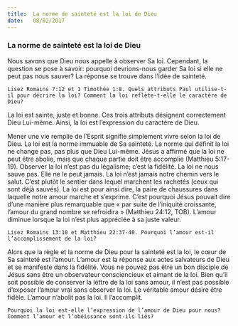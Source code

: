```yaml
---
title:  La norme de sainteté est la loi de Dieu
date:   08/02/2017
---
```


### La norme de sainteté est la loi de Dieu 

Nous savons que Dieu nous appelle à observer Sa loi. Cependant, la question se pose à savoir: pourquoi devrions-nous garder Sa loi si elle ne peut pas nous sauver? La réponse se trouve dans l’idée de sainteté. 

`Lisez Romains 7:12 et 1 Timothée 1:8. Quels attributs Paul utilise-t-il pour décrire la loi? Comment la loi reflète-t-elle le caractère de Dieu?` 

La loi est sainte, juste et bonne. Ces trois attributs désignent correctement Dieu Lui-même. Ainsi, la loi est l’expression du caractère de Dieu. 

Mener une vie remplie de l’Esprit signifie simplement vivre selon la loi de Dieu. La loi est la norme immuable de Sa sainteté. La norme qui définit la loi ne change pas, pas plus que Dieu Lui-même. Jésus a affirmé que la loi ne peut être abolie, mais que chaque partie doit être accomplie (Matthieu 5:17-19). Observer la loi n’est pas du légalisme; c’est la fidélité. La loi ne nous sauve pas. Elle ne le peut jamais. La loi n’est jamais notre chemin vers le salut. C’est plutôt le sentier dans lequel marchent les rachetés (ceux qui sont déjà sauvés). La loi est pour ainsi dire, la paire de chaussures dans laquelle notre amour marche et s’exprime. C’est pourquoi Jésus pouvait dire d’une manière plus remarquable que « par suite de l’iniquité croissante, l’amour du grand nombre se refroidira » (Matthieu 24:12, TOB). L’amour diminue lorsque la loi n’est plus appréciée à sa juste valeur. 

`Lisez Romains 13:10 et Matthieu 22:37-40. Pourquoi l’amour est-il l’accomplissement de la loi?` 

Alors que la règle et la norme de Dieu pour la sainteté est la loi, le cœur de Sa sainteté est l’amour. L’amour est la réponse aux actes salvateurs de Dieu et se manifeste dans la fidélité. Vous ne pouvez pas être un bon disciple de Jésus sans être un observateur consciencieux et aimant de la loi. Bien qu’il soit possible de conserver la lettre de la loi sans amour, il n’est pas possible d’exposer l’amour vrai sans observer la loi. Le véritable amour désire être fidèle. L’amour n’abolit pas la loi. Il l’accomplit. 

`Pourquoi la loi est-elle l’expression de l’amour de Dieu pour nous? Comment l’amour et l’obéissance sont-ils liés?` 